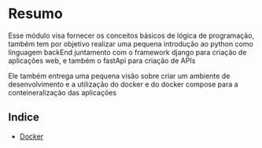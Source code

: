 # Resumo
Esse módulo visa fornecer os conceitos básicos de lógica de programação, também tem por objetivo realizar uma pequena introdução ao python como linguagem backEnd juntamento com o framework django para criação de aplicações web, e também o fastApi para criação de APIs

Ele também entrega uma pequena visão sobre criar um ambiente de desenvolvimento e a utilização do docker e do docker compose para a conteineralização das aplicações

## Indice

- <a href="./anotacoes/docker.md"> Docker </a>

